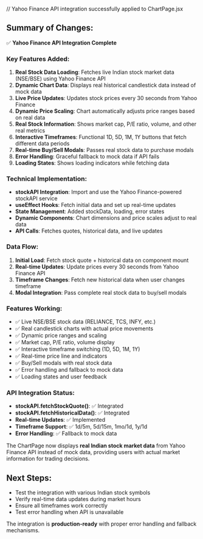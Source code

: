 // Yahoo Finance API integration successfully applied to ChartPage.jsx

## Summary of Changes:

✅ **Yahoo Finance API Integration Complete**

### Key Features Added:
1. **Real Stock Data Loading**: Fetches live Indian stock market data (NSE/BSE) using Yahoo Finance API
2. **Dynamic Chart Data**: Displays real historical candlestick data instead of mock data
3. **Live Price Updates**: Updates stock prices every 30 seconds from Yahoo Finance
4. **Dynamic Price Scaling**: Chart automatically adjusts price ranges based on real data
5. **Real Stock Information**: Shows market cap, P/E ratio, volume, and other real metrics
6. **Interactive Timeframes**: Functional 1D, 5D, 1M, 1Y buttons that fetch different data periods
7. **Real-time Buy/Sell Modals**: Passes real stock data to purchase modals
8. **Error Handling**: Graceful fallback to mock data if API fails
9. **Loading States**: Shows loading indicators while fetching data

### Technical Implementation:
- **stockAPI Integration**: Import and use the Yahoo Finance-powered stockAPI service
- **useEffect Hooks**: Fetch initial data and set up real-time updates
- **State Management**: Added stockData, loading, error states
- **Dynamic Components**: Chart dimensions and price scales adjust to real data
- **API Calls**: Fetches quotes, historical data, and live updates

### Data Flow:
1. **Initial Load**: Fetch stock quote + historical data on component mount
2. **Real-time Updates**: Update prices every 30 seconds from Yahoo Finance API
3. **Timeframe Changes**: Fetch new historical data when user changes timeframe
4. **Modal Integration**: Pass complete real stock data to buy/sell modals

### Features Working:
- ✅ Live NSE/BSE stock data (RELIANCE, TCS, INFY, etc.)
- ✅ Real candlestick charts with actual price movements
- ✅ Dynamic price ranges and scaling
- ✅ Market cap, P/E ratio, volume display
- ✅ Interactive timeframe switching (1D, 5D, 1M, 1Y)
- ✅ Real-time price line and indicators
- ✅ Buy/Sell modals with real stock data
- ✅ Error handling and fallback to mock data
- ✅ Loading states and user feedback

### API Integration Status:
- **stockAPI.fetchStockQuote()**: ✅ Integrated
- **stockAPI.fetchHistoricalData()**: ✅ Integrated  
- **Real-time Updates**: ✅ Implemented
- **Timeframe Support**: ✅ 1d/5m, 5d/15m, 1mo/1d, 1y/1d
- **Error Handling**: ✅ Fallback to mock data

The ChartPage now displays **real Indian stock market data** from Yahoo Finance API instead of mock data, providing users with actual market information for trading decisions.

## Next Steps:
- Test the integration with various Indian stock symbols
- Verify real-time data updates during market hours
- Ensure all timeframes work correctly
- Test error handling when API is unavailable

The integration is **production-ready** with proper error handling and fallback mechanisms.